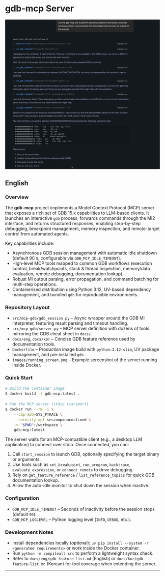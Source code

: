 # gdb-mcp Server

![MCP server running](./images/running_screen.png)

## English

### Overview
The **gdb-mcp** project implements a Model Context Protocol (MCP) server that exposes a rich set of GDB 15.x capabilities to LLM-based clients. It launches an interactive `gdb` process, forwards commands through the MI2 interface, and returns structured responses, enabling step-by-step debugging, breakpoint management, memory inspection, and remote-target control from automated agents.

Key capabilities include:
- Asynchronous GDB session management with automatic idle shutdown (default 90 s, configurable via `GDB_MCP_IDLE_TIMEOUT`).
- High-level MCP tools mapped to common GDB workflows (execution control, break/watchpoints, stack & thread inspection, memory/data evaluation, remote debugging, documentation lookup).
- Robust MI output parsing, error propagation, and command batching for multi-step operations.
- Containerised distribution using Python 3.12, UV-based dependency management, and bundled `gdb` for reproducible environments.

### Repository Layout
- `src/mcp-gdb/gdb_session.py` – Async wrapper around the GDB MI interpreter, featuring result parsing and timeout handling.
- `src/mcp-gdb/server.py` – MCP server definition with dozens of tools mirroring the GDB cheat sheet in `docs/`.
- `docs/eng`, `docs/kor` – Concise GDB feature reference used by documentation tools.
- `Dockerfile` – Production image build with `python:3.12-slim`, UV package management, and pre-installed `gdb`.
- `images/running_screen.png` – Example screenshot of the server running inside Docker.

### Quick Start
```bash
# Build the container image
$ docker build -t gdb-mcp:latest .

# Run the MCP server (stdio transport)
$ docker run --rm -i \
    --cap-add=SYS_PTRACE \
    --security-opt seccomp=unconfined \
    -v "$PWD":/workspace \
    gdb-mcp:latest
```

The server waits for an MCP-compatible client (e.g., a desktop LLM application) to connect over stdio. Once connected, you can:

1. Call `start_session` to launch GDB, optionally specifying the target binary or arguments.
2. Use tools such as `set_breakpoint`, `run_program`, `backtrace`, `evaluate_expression`, or `connect_remote` to drive debugging.
3. Rely on `get_feature_reference` / `list_reference_topics` for quick GDB documentation lookup.
4. Allow the auto-idle monitor to shut down the session when inactive.

### Configuration
- `GDB_MCP_IDLE_TIMEOUT` – Seconds of inactivity before the session stops (default `90`).
- `GDB_MCP_LOGLEVEL` – Python logging level (`INFO`, `DEBUG`, etc.).

### Development Notes
- Install dependencies locally (optional): `uv pip install --system -r <generated requirements>` or work inside the Docker container.
- Run `python -m compileall src` to perform a lightweight syntax check.
- Refer to `docs/eng/gdb-feature-list.md` (English) or `docs/kor/gdb-feature-list.md` (Korean) for tool coverage when extending the server.

---
